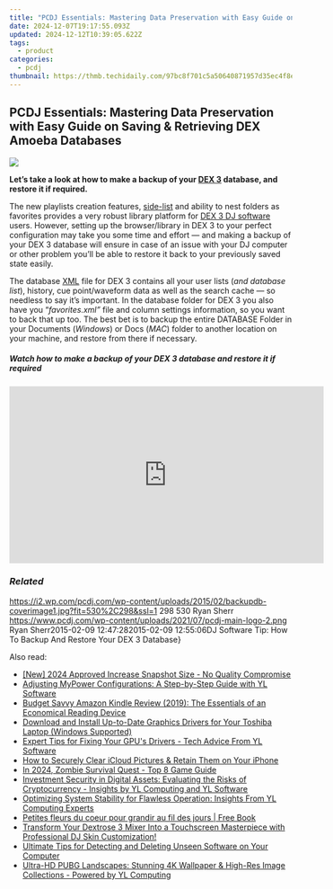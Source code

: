 ```yaml
---
title: "PCDJ Essentials: Mastering Data Preservation with Easy Guide on Saving & Retrieving DEX Amoeba Databases"
date: 2024-12-07T19:17:55.093Z
updated: 2024-12-12T10:39:05.622Z
tags:
  - product
categories:
  - pcdj
thumbnail: https://thmb.techidaily.com/97bc8f701c5a50640871957d35ec4f8e16308c84bcc3926e5048675a7dfb62d5.png
---
```


## PCDJ Essentials: Mastering Data Preservation with Easy Guide on Saving & Retrieving DEX Amoeba Databases

[![](https://i2.wp.com/pcdj.com/wp-content/uploads/2015/02/backupdb-coverimage1.jpg?resize=530%2C298&ssl=1)](https://i2.wp.com/pcdj.com/wp-content/uploads/2015/02/backupdb-coverimage1.jpg?fit=530%2C298&ssl=1 "backupdb-coverimage")

**Let’s take a look at how to make a backup of your [DEX 3](https://tools.techidaily.com/pcdj/products/) database, and restore it if required.**

The new playlists creation features, [side-list](https://tools.techidaily.com/pcdj/products/) and ability to nest folders as favorites provides a very robust library platform for [DEX 3 DJ software](https://tools.techidaily.com/pcdj/products/) users. However, setting up the browser/library in DEX 3 to your perfect configuration may take you some time and effort — and making a backup of your DEX 3 database will ensure in case of an issue with your DJ computer or other problem you’ll be able to restore it back to your previously saved state easily.

The database [XML](http://en.wikipedia.org/wiki/XML) file for DEX 3 contains all your user lists (_and database list_), history, cue point/waveform data as well as the search cache — so needless to say it’s important. In the database folder for DEX 3 you also have you “_favorites.xml”_ file and column settings information, so you want to back that up too. The best bet is to backup the entire DATABASE Folder in your Documents (_Windows_) or Docs (_MAC_) folder to another location on your machine, and restore from there if necessary.

##### Watch how to make a backup of your DEX 3 database and restore it if required

<!-- affiliate ads begin -->
<iframe width="560" height="315" src="https://www.youtube.com/embed/c1yHj02oP3w?si=mwi3FyP0p68gkBqV" title="YouTube video player" frameborder="0" allow="accelerometer; autoplay; clipboard-write; encrypted-media; gyroscope; picture-in-picture; web-share" referrerpolicy="strict-origin-when-cross-origin" allowfullscreen></iframe>
<!-- affiliate ads end -->

### _Related_

https://i2.wp.com/pcdj.com/wp-content/uploads/2015/02/backupdb-coverimage1.jpg?fit=530%2C298&ssl=1 298 530 Ryan Sherr https://www.pcdj.com/wp-content/uploads/2021/07/pcdj-main-logo-2.png Ryan Sherr2015-02-09 12:47:282015-02-09 12:55:06DJ Software Tip: How To Backup And Restore Your DEX 3 Database}

<ins class="adsbygoogle"
     style="display:block"
     data-ad-format="autorelaxed"
     data-ad-client="ca-pub-7571918770474297"
     data-ad-slot="1223367746"></ins>

<ins class="adsbygoogle"
     style="display:block"
     data-ad-client="ca-pub-7571918770474297"
     data-ad-slot="8358498916"
     data-ad-format="auto"
     data-full-width-responsive="true"></ins>

<span class="atpl-alsoreadstyle">Also read:</span>
<div><ul>
<li><a href="https://fox-blue.techidaily.com/new-2024-approved-increase-snapshot-size-no-quality-compromise/"><u>[New] 2024 Approved Increase Snapshot Size - No Quality Compromise</u></a></li>
<li><a href="https://discover-bits.techidaily.com/adjusting-mypower-configurations-a-step-by-step-guide-with-yl-software/"><u>Adjusting MyPower Configurations: A Step-by-Step Guide with YL Software</u></a></li>
<li><a href="https://buynow-marvelous.techidaily.com/budget-savvy-amazon-kindle-review-2019-the-essentials-of-an-economical-reading-device/"><u>Budget Savvy Amazon Kindle Review (2019): The Essentials of an Economical Reading Device</u></a></li>
<li><a href="https://hardware-updates.techidaily.com/download-and-install-up-to-date-graphics-drivers-for-your-toshiba-laptop-windows-supported/"><u>Download and Install Up-to-Date Graphics Drivers for Your Toshiba Laptop (Windows Supported)</u></a></li>
<li><a href="https://discover-bits.techidaily.com/expert-tips-for-fixing-your-gpus-drivers-tech-advice-from-yl-software/"><u>Expert Tips for Fixing Your GPU's Drivers - Tech Advice From YL Software</u></a></li>
<li><a href="https://tech-recovery.techidaily.com/how-to-securely-clear-icloud-pictures-and-retain-them-on-your-iphone/"><u>How to Securely Clear iCloud Pictures & Retain Them on Your iPhone</u></a></li>
<li><a href="https://digital-screen-recording.techidaily.com/in-2024-zombie-survival-quest-top-8-game-guide/"><u>In 2024, Zombie Survival Quest - Top 8 Game Guide</u></a></li>
<li><a href="https://discover-bits.techidaily.com/investment-security-in-digital-assets-evaluating-the-risks-of-cryptocurrency-insights-by-yl-computing-and-yl-software/"><u>Investment Security in Digital Assets: Evaluating the Risks of Cryptocurrency - Insights by YL Computing and YL Software</u></a></li>
<li><a href="https://discover-bits.techidaily.com/optimizing-system-stability-for-flawless-operation-insights-from-yl-computing-experts/"><u>Optimizing System Stability for Flawless Operation: Insights From YL Computing Experts</u></a></li>
<li><a href="https://novels-ebooks.techidaily.com/210664967-9782889051465-petites-fleurs-du-coeur-pour-grandir-au-fil-des-jours/"><u>Petites fleurs du coeur pour grandir au fil des jours | Free Book</u></a></li>
<li><a href="https://discover-bits.techidaily.com/transform-your-dextrose-3-mixer-into-a-touchscreen-masterpiece-with-professional-dj-skin-customization/"><u>Transform Your Dextrose 3 Mixer Into a Touchscreen Masterpiece with Professional DJ Skin Customization!</u></a></li>
<li><a href="https://win-forum.techidaily.com/ultimate-tips-for-detecting-and-deleting-unseen-software-on-your-computer/"><u>Ultimate Tips for Detecting and Deleting Unseen Software on Your Computer</u></a></li>
<li><a href="https://discover-bits.techidaily.com/ultra-hd-pubg-landscapes-stunning-4k-wallpaper-and-high-res-image-collections-powered-by-yl-computing/"><u>Ultra-HD PUBG Landscapes: Stunning 4K Wallpaper & High-Res Image Collections - Powered by YL Computing</u></a></li>
</ul></div>

